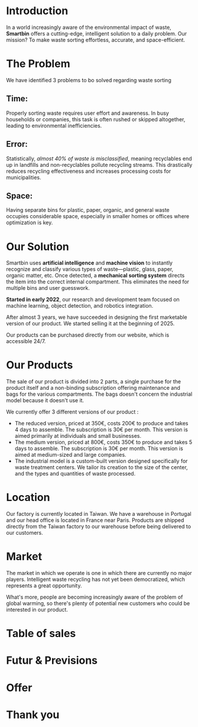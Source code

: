 # Introduction

In a world increasingly aware of the environmental impact of waste, **Smartbin** offers a cutting-edge, intelligent solution to a daily problem. Our mission? To make waste sorting effortless, accurate, and space-efficient.

# The Problem

We have identified 3 problems to bo solved regarding waste sorting
## **Time:**  
Properly sorting waste requires user effort and awareness. In busy households or companies, this task is often rushed or skipped altogether, leading to environmental inefficiencies.

## **Error:**  
Statistically, _almost 40% of waste is misclassified_, meaning recyclables end up in landfills and non-recyclables pollute recycling streams. This drastically reduces recycling effectiveness and increases processing costs for municipalities.

## **Space:**  
Having separate bins for plastic, paper, organic, and general waste occupies considerable space, especially in smaller homes or offices where optimization is key.

# Our Solution

Smartbin uses **artificial intelligence** and **machine vision** to instantly recognize and classify various types of waste—plastic, glass, paper, organic matter, etc. Once detected, a **mechanical sorting system** directs the item into the correct internal compartment. This eliminates the need for multiple bins and user guesswork.

**Started in early 2022**, our research and development team focused on machine learning, object detection, and robotics integration.

After almost 3 years, we have succeeded in designing the first marketable version of our product. We started selling it at the beginning of 2025.

Our products can be purchased directly from our website, which is accessible 24/7.

# Our Products

The sale of our product is divided into 2 parts, a single purchase for the product itself and a non-binding subscription offering maintenance and bags for the various compartments. The bags doesn't concern the industrial model because it doesn't use it.

We currently offer 3 different versions of our product :
-  The reduced version, priced at 350€, costs 200€ to produce and takes 4 days to assemble. The subscription is 30€ per month. This version is aimed primarily at individuals and small businesses.
- The medium version, priced at 800€, costs 350€ to produce and takes 5 days to assemble. The subscription is 30€ per month. This version is aimed at medium-sized and large companies.
- The industrial model is a custom-built version designed specifically for waste treatment centers. We tailor its creation to the size of the center, and the types and quantities of waste processed.
# Location

Our factory is currently located in Taiwan. We have a warehouse in Portugal and our head office is located in France near Paris. Products are shipped directly from the Taiwan factory to our warehouse before being delivered to our customers.

# Market

The market in which we operate is one in which there are currently no major players. Intelligent waste recycling has not yet been democratized, which represents a great opportunity.

What's more, people are becoming increasingly aware of the problem of global warming, so there's plenty of potential new customers who could be interested in our product.

# Table of sales

# Futur & Previsions

# Offer

# Thank you
